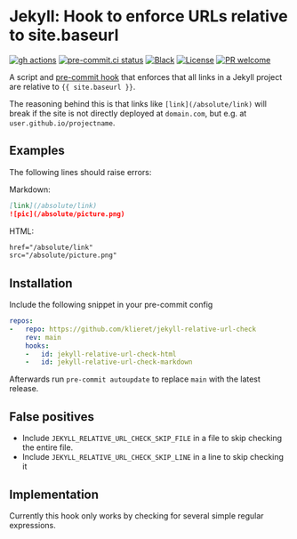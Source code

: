 # Jekyll: Hook to enforce URLs relative to site.baseurl

[![gh actions](https://github.com/klieret/jekyll-relative-url-check/actions/workflows/test.yaml/badge.svg)](https://github.com/klieret/jekyll-relative-url-check/actions)
[![pre-commit.ci status](https://results.pre-commit.ci/badge/github/klieret/jekyll-relative-url-check/main.svg)](https://results.pre-commit.ci/latest/github/klieret/jekyll-relative-url-check/main)
[![Black](https://img.shields.io/badge/code%20style-black-000000.svg)](https://github.com/python/black)
[![License](https://img.shields.io/github/license/klieret/jekyll-relative-url-check.svg)](https://github.com/klieret/jekyll-relative-url-check/blob/main/LICENSE.txt)
[![PR welcome](https://img.shields.io/badge/PR-Welcome-%23FF8300.svg)](https://git-scm.com/book/en/v2/GitHub-Contributing-to-a-Project)

A script and [pre-commit hook](https://pre-commit.com/) that enforces that all links
in a Jekyll project are relative to `{{ site.baseurl }}`.

The reasoning behind this is that links like `[link](/absolute/link)` will break if the site is not
directly deployed at `domain.com`, but e.g. at `user.github.io/projectname`.

## Examples

The following lines should raise errors:

Markdown:

```markdown
[link](/absolute/link)
![pic](/absolute/picture.png)
```

HTML:

```html
href="/absolute/link"
src="/absolute/picture.png"
```

## Installation

Include the following snippet in your pre-commit config

```yaml
repos:
-   repo: https://github.com/klieret/jekyll-relative-url-check
    rev: main
    hooks:
    -   id: jekyll-relative-url-check-html
    -   id: jekyll-relative-url-check-markdown
```

Afterwards run `pre-commit autoupdate` to replace `main` with the latest release.

## False positives

* Include `JEKYLL_RELATIVE_URL_CHECK_SKIP_FILE` in a file to skip checking the entire
file.
* Include `JEKYLL_RELATIVE_URL_CHECK_SKIP_LINE` in a line to skip checking it

## Implementation

Currently this hook only works by checking for several simple regular expressions.
